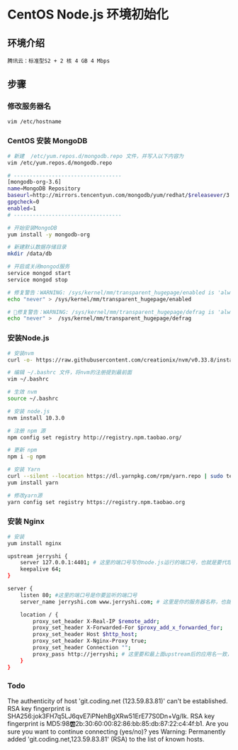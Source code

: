 # CentOS Node.js 环境初始化

## 环境介绍

    腾讯云：标准型S2 + 2 核 4 GB 4 Mbps

## 步骤

### 修改服务器名

```bash
vim /etc/hostname
```

### CentOS 安装 MongoDB

```bash
# 新建  /etc/yum.repos.d/mongodb.repo 文件，并写入以下内容为
vim /etc/yum.repos.d/mongodb.repo

# ----------------------------------
[mongodb-org-3.6]
name=MongoDB Repository
baseurl=http://mirrors.tencentyun.com/mongodb/yum/redhat/$releasever/3.6/
gpgcheck=0
enabled=1
# ----------------------------------

# 开始安装MongoDB
yum install -y mongodb-org

# 新建默认数据存储目录
mkdir /data/db

# 开启或关闭mongod服务
service mongod start
service mongod stop

# 修复警告：WARNING: /sys/kernel/mm/transparent_hugepage/enabled is 'always'
echo "never" > /sys/kernel/mm/transparent_hugepage/enabled

# 修复警告：WARNING: /sys/kernel/mm/transparent_hugepage/defrag is 'always'
echo "never" >  /sys/kernel/mm/transparent_hugepage/defrag
```

### 安装Node.js

```bash
# 安装nvm
curl -o- https://raw.githubusercontent.com/creationix/nvm/v0.33.8/install.sh | bash

# 编辑 ~/.bashrc 文件，将nvm的注册提到最前面
vim ~/.bashrc

# 生效 nvm
source ~/.bashrc

# 安装 node.js
nvm install 10.3.0

# 注册 npm 源
npm config set registry http://registry.npm.taobao.org/

# 更新 npm
npm i -g npm

# 安装 Yarn
curl --silent --location https://dl.yarnpkg.com/rpm/yarn.repo | sudo tee /etc/yum.repos.d/yarn.repo
yum install yarn

# 修改yarn源
yarn config set registry https://registry.npm.taobao.org
```

### 安装 Nginx

```bash
# 安装
yum install nginx

upstream jerryshi {
    server 127.0.0.1:4401; # 这里的端口号写你node.js运行的端口号，也就是要代理的端口号，我的项目跑在8081端口上
    keepalive 64;
}

server {
    listen 80; #这里的端口号是你要监听的端口号
    server_name jerryshi.com www.jerryshi.com; # 这里是你的服务器名称，也就是别人访问你服务的ip地址或域名，可以写多个，用空格隔开

    location / {
        proxy_set_header X-Real-IP $remote_addr;
        proxy_set_header X-Forwarded-For $proxy_add_x_forwarded_for;
        proxy_set_header Host $http_host;
        proxy_set_header X-Nginx-Proxy true;
        proxy_set_header Connection "";
        proxy_pass http://jerryshi; # 这里要和最上面upstream后的应用名一致，可以自定义
    }
}

```

### Todo

The authenticity of host 'git.coding.net (123.59.83.81)' can't be established.
RSA key fingerprint is SHA256:jok3FH7q5LJ6qvE7iPNehBgXRw51ErE77S0Dn+Vg/Ik.
RSA key fingerprint is MD5:98:ab:2b:30:60:00:82:86:bb:85:db:87:22:c4:4f:b1.
Are you sure you want to continue connecting (yes/no)? yes
Warning: Permanently added 'git.coding.net,123.59.83.81' (RSA) to the list of known hosts.